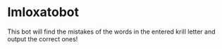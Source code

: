 # Imloxatobot
This bot will find the mistakes of the words in the entered krill letter and output the correct ones!
